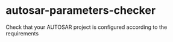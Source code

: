# autosar-parameters-checker
Check that your AUTOSAR project is configured according to the requirements

